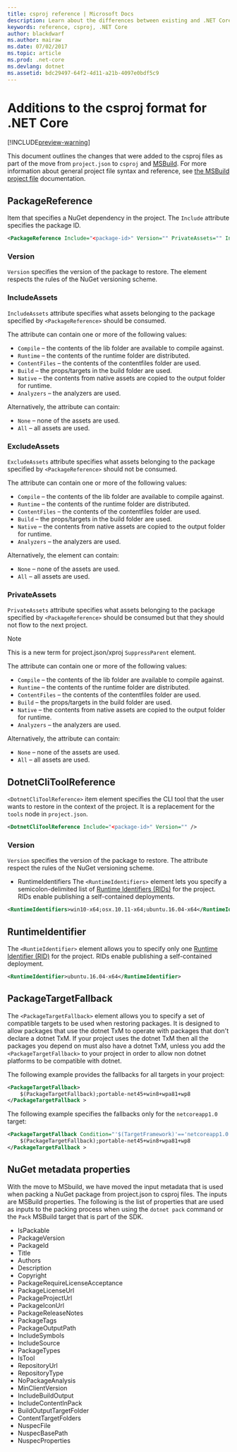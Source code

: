 ```yaml
---
title: csproj reference | Microsoft Docs
description: Learn about the differences between existing and .NET Core csproj files
keywords: reference, csproj, .NET Core
author: blackdwarf
ms.author: mairaw
ms.date: 07/02/2017
ms.topic: article
ms.prod: .net-core
ms.devlang: dotnet
ms.assetid: bdc29497-64f2-4d11-a21b-4097e0bdf5c9
---
```


# Additions to the csproj format for .NET Core

[!INCLUDE[preview-warning](../../../includes/warning.md)]

This document outlines the changes that were added to the csproj files as part of the move from `project.json` to `csproj` and 
[MSBuild](https://github.com/Microsoft/MSBuild). For more information about general project file syntax and reference, 
see [the MSBuild project file](https://docs.microsoft.com/visualstudio/msbuild/msbuild-project-file-schema-reference) documentation.  

## PackageReference
Item that specifies a NuGet dependency in the project. The `Include` attribute specifies the package ID. 

```xml
<PackageReference Include="<package-id>" Version="" PrivateAssets="" IncludeAssets="" ExcludeAssets="" />
```

### Version
`Version` specifies the version of the package to restore. The element respects the rules of the NuGet versioning scheme.

### IncludeAssets
`IncludeAssets` attribute specifies what assets belonging to the package specified by `<PackageReference>` should be 
consumed. 

The attribute can contain one or more of the following values:

* `Compile` – the contents of the lib folder are available to compile against.
* `Runtime` – the contents of the runtime folder are distributed.
* `ContentFiles` – the contents of the contentfiles folder are used.
* `Build` – the props/targets in the build folder are used.
* `Native` – the contents from native assets are copied to the output folder for runtime.
* `Analyzers` – the analyzers are used.

Alternatively, the attribute can contain:

* `None` – none of the assets are used.
* `All` – all assets are used.

### ExcludeAssets
`ExcludeAssets` attribute specifies what assets belonging to the package specified by `<PackageReference>` should not 
be consumed.

The attribute can contain one or more of the following values:

* `Compile` – the contents of the lib folder are available to compile against.
* `Runtime` – the contents of the runtime folder are distributed.
* `ContentFiles` – the contents of the contentfiles folder are used.
* `Build` – the props/targets in the build folder are used.
* `Native` – the contents from native assets are copied to the output folder for runtime.
* `Analyzers` – the analyzers are used.

Alternatively, the element can contain:

* `None` – none of the assets are used.
* `All` – all assets are used.

### PrivateAssets
`PrivateAssets` attribute specifies what assets belonging to the package specified by `<PackageReference>` should be 
consumed but that they should not flow to the next project. 

> [!NOTE]
> This is a new term for project.json/xproj `SuppressParent` element. 

The attribute can contain one or more of the following values:

* `Compile` – the contents of the lib folder are available to compile against.
* `Runtime` – the contents of the runtime folder are distributed.
* `ContentFiles` – the contents of the contentfiles folder are used.
* `Build` – the props/targets in the build folder are used.
* `Native` – the contents from native assets are copied to the output folder for runtime.
* `Analyzers` – the analyzers are used.

Alternatively, the attribute can contain:

* `None` – none of the assets are used.
* `All` – all assets are used.

## DotnetCliToolReference
`<DotnetCliToolReference>` item element specifies the CLI tool that the user wants to restore in the context of the project. It is 
a replacement for the `tools` node in `project.json`. 

```xml
<DotnetCliToolReference Include="<package-id>" Version="" />
```

### Version
`Version` specifies the version of the package to restore. The attribute respect the rules of the NuGet versioning scheme.

* RuntimeIdentifiers
The `<RuntimeIdentifiers>` element lets you specify a semicolon-delimited list of [Runtime Identifiers (RIDs)](../../rid-catalog.md) for the project. 
RIDs enable publishing a self-contained deployments. 

```xml
<RuntimeIdentifiers>win10-x64;osx.10.11-x64;ubuntu.16.04-x64</RuntimeIdentifiers>
```
## RuntimeIdentifier
The `<RuntieIdentifier>` element allows you to specify only one [Runtime Identifier (RID)](../../rid-catalog.md) for the project. RIDs enable publishing a self-contained deployment. 

```xml
<RuntimeIdentifier>ubuntu.16.04-x64</RuntimeIdentifier>
```
## PackageTargetFallback 
The `<PackageTargetFallback>` element allows you to specify a set of compatible targets to be used when restoring packages. It is designed to allow packages that use the dotnet TxM to operate with packages that don't declare a dotnet TxM. If your project uses the dotnet TxM then all the packages you depend on must also have a dotnet TxM, unless you add the `<PackageTargetFallback>` to your project in order to allow non dotnet platforms to be compatible with dotnet. 

The following example provides the fallbacks for all targets in your project: 

```xml
<PackageTargetFallback>
    $(PackageTargetFallback);portable-net45+win8+wpa81+wp8
</PackageTargetFallback >
```

The following example specifies the fallbacks only for the `netcoreapp1.0` target:

```xml
<PackageTargetFallback Condition="'$(TargetFramework)'=='netcoreapp1.0'">
    $(PackageTargetFallback);portable-net45+win8+wpa81+wp8
</PackageTargetFallback >
```

## NuGet metadata properties
With the move to MSbuild, we have moved the input metadata that is used when packing a NuGet package from project.json to csproj files. The inputs are MSBuild properties. The following is the list of properties that are used as inputs to the packing process when using the `dotnet pack` command or the `Pack` MSBuild target that is part of the SDK. 

* IsPackable
* PackageVersion
* PackageId
* Title
* Authors
* Description
* Copyright
* PackageRequireLicenseAcceptance
* PackageLicenseUrl
* PackageProjectUrl
* PackageIconUrl
* PackageReleaseNotes
* PackageTags
* PackageOutputPath
* IncludeSymbols
* IncludeSource
* PackageTypes
* IsTool
* RepositoryUrl
* RepositoryType
* NoPackageAnalysis
* MinClientVersion
* IncludeBuildOutput
* IncludeContentInPack
* BuildOutputTargetFolder
* ContentTargetFolders
* NuspecFile
* NuspecBasePath
* NuspecProperties